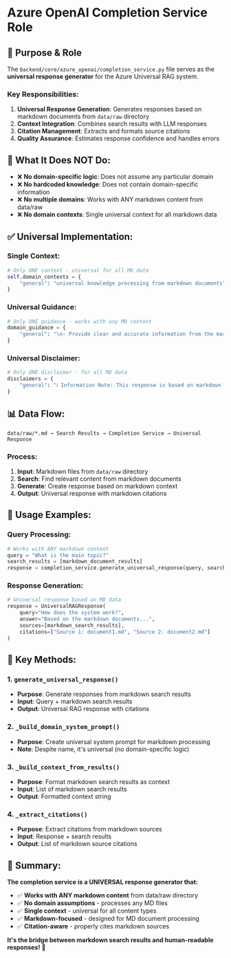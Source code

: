 # Azure OpenAI Completion Service Role

## 🎯 **Purpose & Role**

The `backend/core/azure_openai/completion_service.py` file serves as the **universal response generator** for the Azure Universal RAG system.

### **Key Responsibilities:**

1. **Universal Response Generation**: Generates responses based on markdown documents from `data/raw` directory
2. **Context Integration**: Combines search results with LLM responses
3. **Citation Management**: Extracts and formats source citations
4. **Quality Assurance**: Estimates response confidence and handles errors

## 🚫 **What It Does NOT Do:**

- ❌ **No domain-specific logic**: Does not assume any particular domain
- ❌ **No hardcoded knowledge**: Does not contain domain-specific information
- ❌ **No multiple domains**: Works with ANY markdown content from data/raw
- ❌ **No domain contexts**: Single universal context for all markdown data

## ✅ **Universal Implementation:**

### **Single Context:**
```python
# Only ONE context - universal for all MD data
self.domain_contexts = {
    "general": "universal knowledge processing from markdown documents"
}
```

### **Universal Guidance:**
```python
# Only ONE guidance - works with any MD content
domain_guidance = {
    "general": "\n- Provide clear and accurate information from the markdown documents\n- Include relevant context and explanations\n- Ensure comprehensive coverage of the topic\n- Cite specific markdown sources when available"
}
```

### **Universal Disclaimer:**
```python
# Only ONE disclaimer - for all MD data
disclaimers = {
    "general": "ℹ️ Information Note: This response is based on markdown documents from the data/raw directory and should be verified for specific applications."
}
```

## 📊 **Data Flow:**

```
data/raw/*.md → Search Results → Completion Service → Universal Response
```

### **Process:**
1. **Input**: Markdown files from `data/raw` directory
2. **Search**: Find relevant content from markdown documents
3. **Generate**: Create response based on markdown context
4. **Output**: Universal response with markdown citations

## 🎯 **Usage Examples:**

### **Query Processing:**
```python
# Works with ANY markdown content
query = "What is the main topic?"
search_results = [markdown_document_results]
response = completion_service.generate_universal_response(query, search_results)
```

### **Response Generation:**
```python
# Universal response based on MD data
response = UniversalRAGResponse(
    query="How does the system work?",
    answer="Based on the markdown documents...",
    sources=[markdown_search_results],
    citations=["Source 1: document1.md", "Source 2: document2.md"]
)
```

## 🔧 **Key Methods:**

### **1. `generate_universal_response()`**
- **Purpose**: Generate responses from markdown search results
- **Input**: Query + markdown search results
- **Output**: Universal RAG response with citations

### **2. `_build_domain_system_prompt()`**
- **Purpose**: Create universal system prompt for markdown processing
- **Note**: Despite name, it's universal (no domain-specific logic)

### **3. `_build_context_from_results()`**
- **Purpose**: Format markdown search results as context
- **Input**: List of markdown search results
- **Output**: Formatted context string

### **4. `_extract_citations()`**
- **Purpose**: Extract citations from markdown sources
- **Input**: Response + search results
- **Output**: List of markdown source citations

## 🎉 **Summary:**

**The completion service is a UNIVERSAL response generator that:**

- ✅ **Works with ANY markdown content** from data/raw directory
- ✅ **No domain assumptions** - processes any MD files
- ✅ **Single context** - universal for all content types
- ✅ **Markdown-focused** - designed for MD document processing
- ✅ **Citation-aware** - properly cites markdown sources

**It's the bridge between markdown search results and human-readable responses!** 🚀